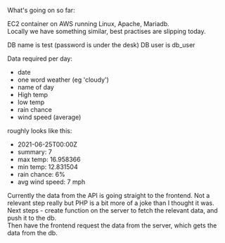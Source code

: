 What's going on so far:  

EC2 container on AWS running Linux, Apache, Mariadb.  
Locally we have something similar, best practises are slipping today.  

DB name is test (password is under the desk) 
DB user is db_user  

Data required per day:
- date  
- one word weather (eg 'cloudy')
- name of day  
- High temp  
- low temp  
- rain chance  
- wind speed (average)   

roughly looks like this:

- 2021-06-25T00:00Z
- summary: 7
- max temp: 16.958366
- min temp: 12.831504
- rain chance: 6%
- avg wind speed: 7 mph



Currently the data from the API is going straight to the frontend.  Not a relevant step really but PHP is a bit more of a joke than I thought it was.  
Next steps - create function on the server to fetch the relevant data, and push it to the db.  
Then have the frontend request the data from the server, which gets the data from the db.  



